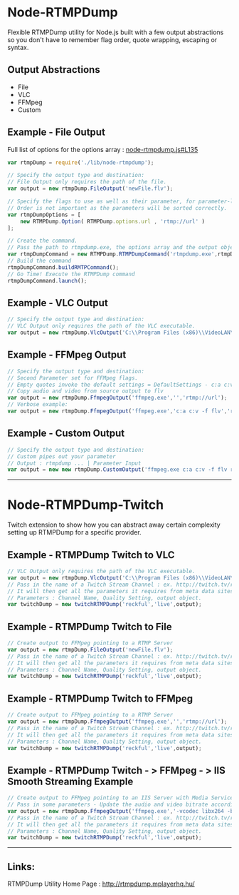 Node-RTMPDump
=============

Flexible RTMPDump utility for Node.js built with a few output abstractions so you don't have to remember flag order, quote wrapping, escaping or syntax.

Output Abstractions
---
 - File 
 - VLC
 - FFMpeg
 - Custom

Example - File Output
---

Full list of options for the options array : [node-rtmpdump.js#L135](https://github.com/f0xy/Node-RTMPDump/blob/master/lib/node-rtmpdump.js#L135)

```javascript
var rtmpDump = require('./lib/node-rtmpdump');

// Specify the output type and destination:
// File Output only requires the path of the file.
var output = new rtmpDump.FileOutput('newFile.flv');

// Specify the flags to use as well as their parameter, for parameter-less flags omit the value.
// Order is not important as the parameters will be sorted correctly.
var rtmpDumpOptions = [
    new RTMPDump.Option( RTMPDump.options.url , 'rtmp://url' )
];

// Create the command.
// Pass the path to rtmpdump.exe, the options array and the output object.
var rtmpDumpCommand = new RTMPDump.RTMPDumpCommand('rtmpdump.exe',rtmpDumpOptions,output);
// Build the command
rtmpDumpCommand.buildRMTPCommand();
// Go Time! Execute the RTMPDump command
rtmpDumpCommand.launch();
```

Example - VLC Output
---
```javascript
// Specify the output type and destination:
// VLC Output only requires the path of the VLC executable.
var output = new rtmpDump.VlcOutput('C:\\Program Files (x86)\\VideoLAN\\VLC\\vlc.exe');
```

Example - FFMpeg Output
---
```javascript
// Specify the output type and destination:
// Second Parameter set for FFMpeg flags.
// Empty quotes invoke the default settings = DefaultSettings - c:a c:v -f flv
// Copy audio and video from source output to flv
var output = new rtmpDump.FfmpegOutput('ffmpeg.exe','','rtmp://url');
// Verbose example:
var output = new rtmpDump.FfmpegOutput('ffmpeg.exe','c:a c:v -f flv','rtmp://url');
```

Example - Custom Output
---
```javascript
// Specify the output type and destination:
// Custom pipes out your parameter
// Output : rtmpdump ... | Parameter Input
var output = new new rtmpDump.CustomOutput('ffmpeg.exe c:a c:v -f flv rtmp://url');
```
----------------------------------------

Node-RTMPDump-Twitch
====================

Twitch extension to show how you can abstract away certain complexity setting up RTMPDump for a specific provider.

Example - RTMPDump Twitch to VLC
---

```javascript
// VLC Output only requires the path of the VLC executable.
var output = new rtmpDump.VlcOutput('C:\\Program Files (x86)\\VideoLAN\\VLC\\vlc.exe');
// Pass in the name of a Twitch Stream Channel : ex. http://twitch.tv/reckful
// It will then get all the parameters it requires from meta data sites and start RTMPDump with the output specified.
// Parameters : Channel Name, Quality Setting, output object.
var twitchDump = new twitchRTMPDump('reckful','live',output);
```

Example - RTMPDump Twitch to File
---

```javascript
// Create output to FFMpeg pointing to a RTMP Server
var output = new rtmpDump.FileOutput('newFile.flv');
// Pass in the name of a Twitch Stream Channel : ex. http://twitch.tv/reckful
// It will then get all the parameters it requires from meta data sites and start RTMPDump with the output specified.
// Parameters : Channel Name, Quality Setting, output object.
var twitchDump = new twitchRTMPDump('reckful','live',output);
```

Example - RTMPDump Twitch to FFMpeg
---

```javascript
// Create output to FFMpeg pointing to a RTMP Server
var output = new rtmpDump.FfmpegOutput('ffmpeg.exe','','rtmp://url');
// Pass in the name of a Twitch Stream Channel : ex. http://twitch.tv/reckful
// It will then get all the parameters it requires from meta data sites and start RTMPDump with the output specified.
// Parameters : Channel Name, Quality Setting, output object.
var twitchDump = new twitchRTMPDump('reckful','live',output);
```

Example - RTMPDump Twitch - > FFMpeg - > IIS Smooth Streaming Example
---

```javascript
// Create output to FFMpeg pointing to an IIS Server with Media Services Server
// Pass in some parameters - Update the audio and video bitrate accordingly. (Required by IIS to be verbose about the rates)
var output = new rtmpDump.FfmpegOutput('ffmpeg.exe','-vcodec libx264 -b:v 444k -acodec libvo_aacenc -ab 128k -ar 48000 -movflags isml+frag_keyframe -f ismv','http://localhost/livestream.isml/Streams(Encoder1)');
// Pass in the name of a Twitch Stream Channel : ex. http://twitch.tv/reckful
// It will then get all the parameters it requires from meta data sites and start RTMPDump with the output specified.
// Parameters : Channel Name, Quality Setting, output object.
var twitchDump = new twitchRTMPDump('reckful','live',output);
```

----------------------------------------

Links:
---

RTMPDump Utility Home Page : http://rtmpdump.mplayerhq.hu/


